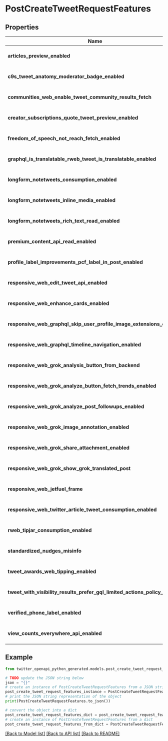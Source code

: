 # PostCreateTweetRequestFeatures


## Properties

Name | Type | Description | Notes
------------ | ------------- | ------------- | -------------
**articles_preview_enabled** | **bool** |  | [default to True]
**c9s_tweet_anatomy_moderator_badge_enabled** | **bool** |  | [default to True]
**communities_web_enable_tweet_community_results_fetch** | **bool** |  | [default to True]
**creator_subscriptions_quote_tweet_preview_enabled** | **bool** |  | [default to False]
**freedom_of_speech_not_reach_fetch_enabled** | **bool** |  | [default to True]
**graphql_is_translatable_rweb_tweet_is_translatable_enabled** | **bool** |  | [default to True]
**longform_notetweets_consumption_enabled** | **bool** |  | [default to True]
**longform_notetweets_inline_media_enabled** | **bool** |  | [default to True]
**longform_notetweets_rich_text_read_enabled** | **bool** |  | [default to True]
**premium_content_api_read_enabled** | **bool** |  | [default to False]
**profile_label_improvements_pcf_label_in_post_enabled** | **bool** |  | [default to True]
**responsive_web_edit_tweet_api_enabled** | **bool** |  | [default to True]
**responsive_web_enhance_cards_enabled** | **bool** |  | [default to False]
**responsive_web_graphql_skip_user_profile_image_extensions_enabled** | **bool** |  | [default to False]
**responsive_web_graphql_timeline_navigation_enabled** | **bool** |  | [default to True]
**responsive_web_grok_analysis_button_from_backend** | **bool** |  | [default to False]
**responsive_web_grok_analyze_button_fetch_trends_enabled** | **bool** |  | [default to False]
**responsive_web_grok_analyze_post_followups_enabled** | **bool** |  | [default to True]
**responsive_web_grok_image_annotation_enabled** | **bool** |  | [default to True]
**responsive_web_grok_share_attachment_enabled** | **bool** |  | [default to True]
**responsive_web_grok_show_grok_translated_post** | **bool** |  | [default to False]
**responsive_web_jetfuel_frame** | **bool** |  | [default to False]
**responsive_web_twitter_article_tweet_consumption_enabled** | **bool** |  | [default to True]
**rweb_tipjar_consumption_enabled** | **bool** |  | [default to True]
**standardized_nudges_misinfo** | **bool** |  | [default to True]
**tweet_awards_web_tipping_enabled** | **bool** |  | [default to False]
**tweet_with_visibility_results_prefer_gql_limited_actions_policy_enabled** | **bool** |  | [default to True]
**verified_phone_label_enabled** | **bool** |  | [default to False]
**view_counts_everywhere_api_enabled** | **bool** |  | [default to True]

## Example

```python
from twitter_openapi_python_generated.models.post_create_tweet_request_features import PostCreateTweetRequestFeatures

# TODO update the JSON string below
json = "{}"
# create an instance of PostCreateTweetRequestFeatures from a JSON string
post_create_tweet_request_features_instance = PostCreateTweetRequestFeatures.from_json(json)
# print the JSON string representation of the object
print(PostCreateTweetRequestFeatures.to_json())

# convert the object into a dict
post_create_tweet_request_features_dict = post_create_tweet_request_features_instance.to_dict()
# create an instance of PostCreateTweetRequestFeatures from a dict
post_create_tweet_request_features_from_dict = PostCreateTweetRequestFeatures.from_dict(post_create_tweet_request_features_dict)
```
[[Back to Model list]](../README.md#documentation-for-models) [[Back to API list]](../README.md#documentation-for-api-endpoints) [[Back to README]](../README.md)


